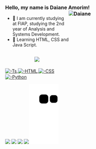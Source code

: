 ###  Hello, my name is Daiane Amorim! <img align="right" alt="Daiane" height="200" width="300" src="https://c.tenor.com/UttC4AITYR4AAAAd/full-stack-developer.gif" />
- :telescope: I am currently studying at FIAP, studying the 2nd year of Analysis and Systems Development.
- :seedling: Learning HTML, CSS and Java Script.
  ##
<div align="center">
  <a href="https://github.com/DaianeAmorim">
  <img height="150em" src="https://github-readme-stats.vercel.app/api?username=DaianeAmorim&show_icons=true&theme=dark&include_all_commits=true&count_private=true"/>
    
  <!-- Tecnologias -->  
</div>
  <div style="display: inline_block"><br>
  <img align="center" alt="-Ts" height="30" width="100" src="https://cdn.jsdelivr.net/gh/devicons/devicon/icons/javascript/javascript-plain.svg" />
  <img align="center" alt="-HTML" height="30" width="80" src="https://cdn.jsdelivr.net/gh/devicons/devicon/icons/html5/html5-plain.svg" />
  <img align="center" alt="-CSS" height="30" width="80" src="https://cdn.jsdelivr.net/gh/devicons/devicon/icons/css3/css3-plain.svg" />
  <img align="center" alt="-Python" height="30" width="80" src="https://cdn.jsdelivr.net/gh/devicons/devicon/icons/python/python-original.svg" />
</div>
  
  <!-- Contatos -->
  <div>
    <p></p>
  <a href="https://www.instagram.com/dai_29d" target="_blank"><img src="https://img.shields.io/badge/-Instagram-%23E4405F?style=for-the-badge&logo=instagram&logoColor=dark" target="_blank"></a>
  <a href = "mailto:ddas.daia@gmail.com"><img src="https://img.shields.io/badge/-Gmail-%23333?style=for-the-badge&logo=gmail&logoColor=white" target="_blank"></a>
  <a href= "https://www.linkedin.com/in/daiane-diniz-amorim-dos-santos/" target="_blank"><img src="https://img.shields.io/badge/-LinkedIn-%230077B5?style=for-the-badge&logo=linkedin&logoColor=white" target="_blank"></a>
  <a href="https://api.whatsapp.com/send?phone=5519996247931" target="_blank"><img src="https://img.shields.io/badge/WhatsApp-25D366?style=for-the-badge&logo=whatsapp&logoColor=white"
    
  ![Snake animation](https://github.com/Kevin-Silva-Dev/Kevin-Silva-Dev/blob/output/github-contribution-grid-snake.svg)
</div>

